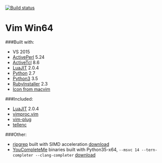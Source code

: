 [![Build status](https://ci.appveyor.com/api/projects/status/4yfq1c6f4al1l35t?svg=true)](https://ci.appveyor.com/project/JieC/vimx64)

# Vim Win64

###Built with:
* VS 2015
* [ActivePerl](http://www.activestate.com/activeperl/downloads) 5.24
* [ActiveTcl](http://www.activestate.com/activetcl/downloads) 8.6
* [LuaJIT](http://luajit.org/download.html) 2.0.4
* [Python](https://www.python.org/downloads/) 2.7
* [Python3](https://www.python.org/downloads/) 3.5
* [RubyInstaller](http://rubyinstaller.org/downloads/) 2.3
* [Icon from macvim](https://github.com/macvim-dev/macvim/blob/master/src/MacVim/icons/MacVim.icns)

###Included:
* [LuaJIT](http://luajit.org/download.html) 2.0.4
* [vimproc.vim](https://github.com/Shougo/vimproc.vim/)
* [vim-plug](https://github.com/junegunn/vim-plug/)
* [tellenc](https://github.com/adah1972/tellenc/)

###Other:
* [ripgrep](https://github.com/BurntSushi/ripgrep/) built with SIMD acceleration [download](https://ci.appveyor.com/project/JieC/ripgrep/build/artifacts)
* [YouCompleteMe](https://github.com/Valloric/YouCompleteMe/) binaries built with Python35-x64, `--msvc 14 --tern-completer --clang-completer` [download](https://ci.appveyor.com/project/JieC/youcompleteme/build/artifacts)
